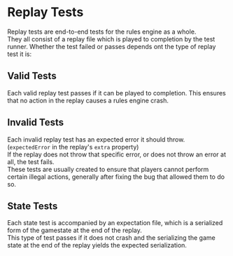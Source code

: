 # Replay Tests

Replay tests are end-to-end tests for the rules engine as a whole.  
They all consist of a replay file which is played to completion by the test runner.
Whether the test failed or passes depends ont the type of replay test it is:

## Valid Tests
Each valid replay test passes if it can be played to completion.
This ensures that no action in the replay causes a rules engine crash.

## Invalid Tests
Each invalid replay test has an expected error it should throw. (`expectedError` in the replay's `extra` property)  
If the replay does not throw that specific error, or does not throw an error at all, the test fails.  
These tests are usually created to ensure that players cannot perform certain illegal actions, generally after fixing the bug that allowed them to do so.

## State Tests
Each state test is accompanied by an expectation file, which is a serialized form of the gamestate at the end of the replay.  
This type of test passes if it does not crash and the serializing the game state at the end of the replay yields the expected serialization.
